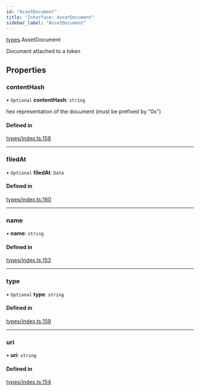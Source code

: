 ```yaml
---
id: "AssetDocument"
title: "Interface: AssetDocument"
sidebar_label: "AssetDocument"
---
```


[types](../../../modules/Types/Types.md).AssetDocument

Document attached to a token

## Properties

### contentHash

• `Optional` **contentHash**: `string`

hex representation of the document (must be prefixed by "0x")

#### Defined in

[types/index.ts:158](https://github.com/PolymeshAssociation/polymesh-sdk/blob/91c2d2d8/src/types/index.ts#L158)

___

### filedAt

• `Optional` **filedAt**: `Date`

#### Defined in

[types/index.ts:160](https://github.com/PolymeshAssociation/polymesh-sdk/blob/91c2d2d8/src/types/index.ts#L160)

___

### name

• **name**: `string`

#### Defined in

[types/index.ts:153](https://github.com/PolymeshAssociation/polymesh-sdk/blob/91c2d2d8/src/types/index.ts#L153)

___

### type

• `Optional` **type**: `string`

#### Defined in

[types/index.ts:159](https://github.com/PolymeshAssociation/polymesh-sdk/blob/91c2d2d8/src/types/index.ts#L159)

___

### uri

• **uri**: `string`

#### Defined in

[types/index.ts:154](https://github.com/PolymeshAssociation/polymesh-sdk/blob/91c2d2d8/src/types/index.ts#L154)
